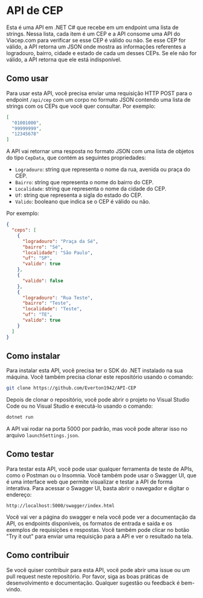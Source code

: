 # API de CEP

Esta é uma API em .NET C# que recebe em um endpoint uma lista de strings. Nessa lista, cada item é um CEP e a API consome uma API do Viacep.com para verificar se esse CEP é válido ou não. Se esse CEP for válido, a API retorna um JSON onde mostra as informações referentes a logradouro, bairro, cidade e estado de cada um desses CEPs. Se ele não for válido, a API retorna que ele está indisponível.

## Como usar

Para usar esta API, você precisa enviar uma requisição HTTP POST para o endpoint `/api/cep` com um corpo no formato JSON contendo uma lista de strings com os CEPs que você quer consultar. Por exemplo:

```json
[
  "01001000",
  "99999999",
  "12345678"
]
```

A API vai retornar uma resposta no formato JSON com uma lista de objetos do tipo `CepData`, que contém as seguintes propriedades:

- `Logradouro`: string que representa o nome da rua, avenida ou praça do CEP.
- `Bairro`: string que representa o nome do bairro do CEP.
- `Localidade`: string que representa o nome da cidade do CEP.
- `Uf`: string que representa a sigla do estado do CEP.
- `Valido`: booleano que indica se o CEP é válido ou não.

Por exemplo:

```json
{
  "ceps": [
    {
      "logradouro": "Praça da Sé",
      "bairro": "Sé",
      "localidade": "São Paulo",
      "uf": "SP",
      "valido": true
    },
    {
      "valido": false
    },
    {
      "logradouro": "Rua Teste",
      "bairro": "Teste",
      "localidade": "Teste",
      "uf": "TE",
      "valido": true
    }
  ]
}
```

## Como instalar

Para instalar esta API, você precisa ter o SDK do .NET instalado na sua máquina. Você também precisa clonar este repositório usando o comando:

```bash
git clone https://github.com/Everton1942/API-CEP
```

Depois de clonar o repositório, você pode abrir o projeto no Visual Studio Code ou no Visual Studio e executá-lo usando o comando:

```bash
dotnet run
```

A API vai rodar na porta 5000 por padrão, mas você pode alterar isso no arquivo `launchSettings.json`.

## Como testar

Para testar esta API, você pode usar qualquer ferramenta de teste de APIs, como o Postman ou o Insomnia. Você também pode usar o Swagger UI, que é uma interface web que permite visualizar e testar a API de forma interativa. Para acessar o Swagger UI, basta abrir o navegador e digitar o endereço:

```url
http://localhost:5000/swagger/index.html
```

Você vai ver a página do swagger e nela você pode ver a documentação da API, os endpoints disponíveis, os formatos de entrada e saída e os exemplos de requisições e respostas. Você também pode clicar no botão "Try it out" para enviar uma requisição para a API e ver o resultado na tela.

## Como contribuir

Se você quiser contribuir para esta API, você pode abrir uma issue ou um pull request neste repositório. Por favor, siga as boas práticas de desenvolvimento e documentação. Qualquer sugestão ou feedback é bem-vindo.
